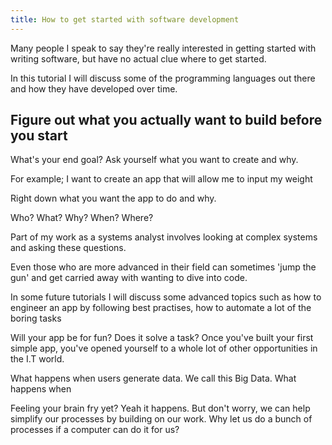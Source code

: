 ```yaml
---
title: How to get started with software development
---
```




Many people I speak to say they're really interested in getting started with writing software, but have no actual clue where to get started.

In this tutorial I will discuss some of the programming languages out there and how they have developed over time.


## Figure out what you actually want to build before you start
What's your end goal?
Ask yourself what you want to create and why.

For example; I want to create an app that will allow me to input my weight 

Right down what you want the app to do and why.

Who? What? Why? When? Where?

Part of my work as a systems analyst involves looking at complex systems and asking these questions.

Even those who are more advanced in their field can sometimes 'jump the gun' and get carried away with wanting to dive into code.

In some future tutorials I will discuss some advanced topics such as how to engineer an app by following best practises, how to automate a lot of the boring tasks



Will your app be for fun? Does it solve a task?
Once you've built your first simple app, you've opened yourself to a whole lot of other opportunities in the I.T world. 

What happens when users generate data. We call this Big Data.
What happens when 

Feeling your brain fry yet? Yeah it happens. But don't worry, we can help simplify our processes by building on our work. Why let us do a bunch of processes if a computer can do it for us?

